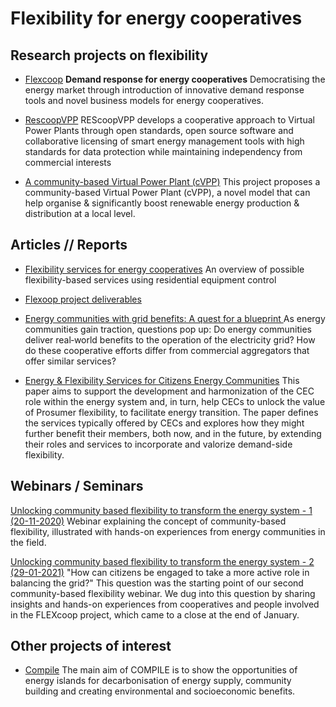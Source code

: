 # Flexibility for energy cooperatives

## Research projects on flexibility

* [Flexcoop](http://www.flexcoop.eu/)
  **Demand response for energy cooperatives**
  Democratising the energy market through introduction of innovative demand response tools and novel business models for energy cooperatives.

* [RescoopVPP](https://www.rescoopvpp.eu/)
  REScoopVPP develops a cooperative approach to Virtual Power Plants through open standards, open source software and collaborative licensing of smart energy management tools with high standards for data protection while maintaining independency from commercial interests

* [A community-based Virtual Power Plant (cVPP)](https://www.nweurope.eu/projects/project-search/cvpp-community-based-virtual-power-plant/)
  This project proposes a community-based Virtual Power Plant (cVPP), a novel model that can help organise & significantly boost renewable energy production & distribution at a local level.


## Articles // Reports

* [Flexibility services for energy cooperatives](https://www.rescoop.eu/uploads/rescoop/downloads/Flexibility-services-for-energy-cooperatives.pdf)
  An overview of possible flexibility-based services using residential equipment control

* [Flexoop project deliverables](http://www.flexcoop.eu/deliverables-and-resources)


* [Energy communities with grid benefits: A quest for a blueprint ](https://www.raponline.org/knowledge-center/energy-communities-with-grid-benefits-a-quest-for-a-blueprint/)
As energy communities gain traction, questions pop up: Do energy communities deliver real‑world benefits to the operation of the electricity grid? How do these cooperative efforts differ from commercial aggregators that offer similar services?

* [Energy & Flexibility Services for Citizens Energy Communities](https://www.usef.energy/new-white-paper-energy-flexibility-services-for-citizens-energy-communities/)
This paper aims to support the development and harmonization of the CEC role within the energy system and, in turn, help CECs to unlock the value of Prosumer flexibility, to facilitate energy transition. The paper defines the services typically offered by CECs and explores how they might further benefit their members, both now, and in the future, by extending their roles and services to incorporate and valorize demand-side flexibility.


## Webinars / Seminars

[Unlocking community based flexibility to transform the energy system - 1 (20-11-2020)](https://www.youtube.com/watch?v=Jq4PgnkSLM4)
Webinar explaining the concept of community-based flexibility, illustrated with hands-on experiences from energy communities in the field.

[Unlocking community based flexibility to transform the energy system - 2 (29-01-2021)](https://www.rescoopvpp.eu/blog/webinar-recap-unlocking-community-based-flexibility-to-transform-the-energy-5774fd05-3a7c-4863-9a6f-a50403dfed8b)
"How can citizens be engaged to take a more active role in balancing the grid?" This question was the starting point of our second community-based flexibility webinar. We dug into this question by sharing insights and hands-on experiences from cooperatives and people involved in the FLEXcoop project, which came to a close at the end of January.

## Other projects of interest

* [Compile](https://www.compile-project.eu/)
  The main aim of COMPILE is to show the opportunities of energy islands for decarbonisation of energy supply, community building and creating environmental and socioeconomic benefits.
